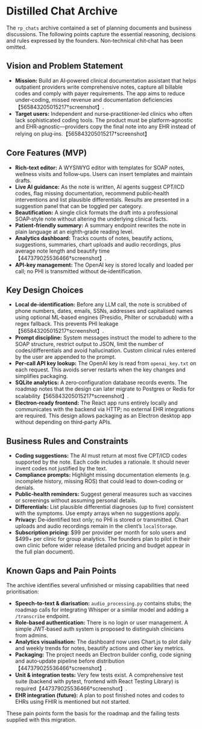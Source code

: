 # Distilled Chat Archive

The `rp_chats` archive contained a set of planning documents and business discussions.  The following points capture the essential reasoning, decisions and rules expressed by the founders.  Non‑technical chit‑chat has been omitted.

## Vision and Problem Statement

- **Mission:** Build an AI‑powered clinical documentation assistant that helps outpatient providers write comprehensive notes, capture all billable codes and comply with payer requirements.  The app aims to reduce under‑coding, missed revenue and documentation deficiencies【565843205015217†screenshot】.
- **Target users:** Independent and nurse‑practitioner‑led clinics who often lack sophisticated coding tools.  The product must be platform‑agnostic and EHR‑agnostic—providers copy the final note into any EHR instead of relying on plug‑ins.【565843205015217†screenshot】

## Core Features (MVP)

- **Rich‑text editor:** A WYSIWYG editor with templates for SOAP notes, wellness visits and follow‑ups.  Users can insert templates and maintain drafts.
- **Live AI guidance:** As the note is written, AI agents suggest CPT/ICD codes, flag missing documentation, recommend public‑health interventions and list plausible differentials.  Results are presented in a suggestion panel that can be toggled per category.
- **Beautification:** A single click formats the draft into a professional SOAP‑style note without altering the underlying clinical facts.
- **Patient‑friendly summary:** A summary endpoint rewrites the note in plain language at an eighth‑grade reading level.
- **Analytics dashboard:** Tracks counts of notes, beautify actions, suggestions, summaries, chart uploads and audio recordings, plus average note length and beautify time【447379025536466†screenshot】.
- **API‑key management:** The OpenAI key is stored locally and loaded per call; no PHI is transmitted without de‑identification.

## Key Design Choices

- **Local de‑identification:** Before any LLM call, the note is scrubbed of phone numbers, dates, emails, SSNs, addresses and capitalised names using optional ML‑based engines (Presidio, Philter or scrubadub) with a regex fallback.  This prevents PHI leakage【565843205015217†screenshot】.
- **Prompt discipline:** System messages instruct the model to adhere to the SOAP structure, restrict output to JSON, limit the number of codes/differentials and avoid hallucination.  Custom clinical rules entered by the user are appended to the prompt.
- **Per‑call API key lookup:** The OpenAI key is read from `openai_key.txt` on each request.  This avoids server restarts when the key changes and simplifies packaging.
- **SQLite analytics:** A zero‑configuration database records events.  The roadmap notes that the design can later migrate to Postgres or Redis for scalability【565843205015217†screenshot】.
- **Electron‑ready frontend:** The React app runs entirely locally and communicates with the backend via HTTP; no external EHR integrations are required.  This design allows packaging as an Electron desktop app without depending on third‑party APIs.

## Business Rules and Constraints

- **Coding suggestions:** The AI must return at most five CPT/ICD codes supported by the note.  Each code includes a rationale.  It should never invent codes not justified by the text.
- **Compliance prompts:** Highlight missing documentation elements (e.g. incomplete history, missing ROS) that could lead to down‑coding or denials.
- **Public‑health reminders:** Suggest general measures such as vaccines or screenings without assuming personal details.
- **Differentials:** List plausible differential diagnoses (up to five) consistent with the symptoms.  Use empty arrays when no suggestions apply.
- **Privacy:** De‑identified text only; no PHI is stored or transmitted.  Chart uploads and audio recordings remain in the client’s `localStorage`.
- **Subscription pricing:** $99 per provider per month for solo users and $499+ per clinic for group analytics.  The founders plan to pilot in their own clinic before wider release (detailed pricing and budget appear in the full plan document).

## Known Gaps and Pain Points

The archive identifies several unfinished or missing capabilities that need prioritisation:

- **Speech‑to‑text & diarisation:** `audio_processing.py` contains stubs; the roadmap calls for integrating Whisper or a similar model and adding a `/transcribe` endpoint.
- **Role‑based authentication:** There is no login or user management.  A simple JWT‑based auth system is proposed to distinguish clinicians from admins.
- **Analytics visualisation:** The dashboard now uses Chart.js to plot daily and weekly trends for notes, beautify actions and other key metrics.
- **Packaging:** The project needs an Electron builder config, code signing and auto‑update pipeline before distribution【447379025536466†screenshot】.
- **Unit & integration tests:** Very few tests exist.  A comprehensive test suite (backend with pytest, frontend with React Testing Library) is required【447379025536466†screenshot】.
- **EHR integration (future):** A plan to post finished notes and codes to EHRs using FHIR is mentioned but not started.

These pain points form the basis for the roadmap and the failing tests supplied with this migration.

